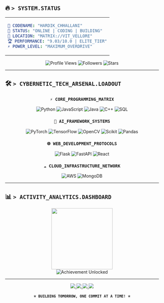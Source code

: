 ## 🔥 `> SYSTEM.STATUS`

<table align="center">
<tr>
<td>

```yaml
🎯 CODENAME: "HARDIK_CHHALLANI"
🌟 STATUS: "ONLINE | CODING | BUILDING"
📍 LOCATION: "MATRIX://VIT_VELLORE"
🏆 PERFORMANCE: "9.03/10.0 | ELITE_TIER"
⚡ POWER_LEVEL: "MAXIMUM_OVERDRIVE"
```

</td>
</tr>
</table>

<div align="center">

![Profile Views](https://komarev.com/ghpvc/?username=hardikchhallani&label=PROFILE%20VISITS&color=brightgreen&style=for-the-badge)
![Followers](https://img.shields.io/github/followers/hardikchhallani?label=FOLLOWERS&style=for-the-badge&color=ff6b6b)
![Stars](https://img.shields.io/github/stars/hardikchhallani?label=TOTAL%20STARS&style=for-the-badge&color=feca57)

</div>

---
## 🛠️ `> CYBERNETIC_TECH_ARSENAL.LOADOUT`

<div align="center">

### `⚡ CORE_PROGRAMMING_MATRIX`
![Python](https://img.shields.io/badge/PYTHON-000000?style=for-the-badge&logo=python&logoColor=00FF41&labelColor=000000)
![JavaScript](https://img.shields.io/badge/JAVASCRIPT-000000?style=for-the-badge&logo=javascript&logoColor=00FF41&labelColor=000000)
![Java](https://img.shields.io/badge/JAVA-000000?style=for-the-badge&logo=openjdk&logoColor=00FF41&labelColor=000000)
![C++](https://img.shields.io/badge/C++-000000?style=for-the-badge&logo=cplusplus&logoColor=00FF41&labelColor=000000)
![SQL](https://img.shields.io/badge/SQL-000000?style=for-the-badge&logo=postgresql&logoColor=00FF41&labelColor=000000)

### `🧠 AI_FRAMEWORK_SYSTEMS`
![PyTorch](https://img.shields.io/badge/PYTORCH-000000?style=for-the-badge&logo=pytorch&logoColor=FF0080&labelColor=000000)
![TensorFlow](https://img.shields.io/badge/TENSORFLOW-000000?style=for-the-badge&logo=tensorflow&logoColor=FF6600&labelColor=000000)
![OpenCV](https://img.shields.io/badge/OPENCV-000000?style=for-the-badge&logo=opencv&logoColor=00BFFF&labelColor=000000)
![Scikit](https://img.shields.io/badge/SCIKIT_LEARN-000000?style=for-the-badge&logo=scikit-learn&logoColor=F7931E&labelColor=000000)
![Pandas](https://img.shields.io/badge/PANDAS-000000?style=for-the-badge&logo=pandas&logoColor=150458&labelColor=000000)

### `🌐 WEB_DEVELOPMENT_PROTOCOLS`
![Flask](https://img.shields.io/badge/FLASK-000000?style=for-the-badge&logo=flask&logoColor=00FF41&labelColor=000000)
![FastAPI](https://img.shields.io/badge/FASTAPI-000000?style=for-the-badge&logo=fastapi&logoColor=00FFFF&labelColor=000000)
![React](https://img.shields.io/badge/REACT-000000?style=for-the-badge&logo=react&logoColor=61DAFB&labelColor=000000)

### `☁️ CLOUD_INFRASTRUCTURE_NETWORK`
![AWS](https://img.shields.io/badge/AWS-000000?style=for-the-badge&logo=amazon-aws&logoColor=FF9900&labelColor=000000)
![MongoDB](https://img.shields.io/badge/MONGODB-000000?style=for-the-badge&logo=mongodb&logoColor=47A248&labelColor=000000)

</div>

---

## 📊 `> ACTIVITY_ANALYTICS.DASHBOARD`

<div align="center">

<img height="200" src="https://github-readme-stats.vercel.app/api/top-langs/?username=HardikChhallani&layout=compact&theme=chartreuse-dark&bg_color=000000&title_color=00FF41&text_color=00FF41&border_color=00FF41&custom_title=⚡%20CODE%20DISTRIBUTION%20MATRIX&width=400"/>

</div>

<div align="center">


<img src="https://github-profile-trophy.vercel.app/?username=HardikChhallani&theme=matrix&no-frame=true&no-bg=true&margin-w=4&row=1&column=7" alt="Achievement Unlocked"/>

</div>

---
<div align="center">
<a href="https://linkedin.com/in/hardik-chhallani">
<img src="https://img.shields.io/badge/LINKEDIN-000000?style=for-the-badge&logo=linkedin&logoColor=0077B5&labelColor=000000"/>
</a>
<a href="https://twitter.com/hardikjain8071">
<img src="https://img.shields.io/badge/TWITTER_FEED-000000?style=for-the-badge&logo=twitter&logoColor=1DA1F2&labelColor=000000"/>
</a>
<a href="https://kaggle.com/hardik3599">
<img src="https://img.shields.io/badge/KAGGLE_LAB-000000?style=for-the-badge&logo=kaggle&logoColor=20BEFF&labelColor=000000"/>
</a>
<a href="mailto:hardikchhallani04@gmail.com">
<img src="https://img.shields.io/badge/MAIL-000000?style=for-the-badge&logo=gmail&logoColor=D14836&labelColor=000000"/>
</a>


**`⭐ BUILDING TOMORROW, ONE COMMIT AT A TIME! ⭐`**

</div>
